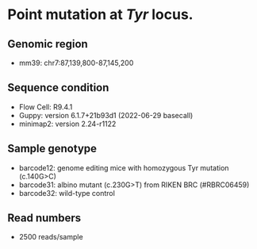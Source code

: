 # Point mutation at *Tyr* locus.

## Genomic region

- mm39: chr7:87,139,800-87,145,200

## Sequence condition

- Flow Cell: R9.4.1
- Guppy: version 6.1.7+21b93d1 (2022-06-29 basecall)
- minimap2: version 2.24-r1122

## Sample genotype

+ barcode12: genome editing mice with homozygous Tyr mutation (c.140G>C)
+ barcode31: albino mutant (c.230G>T) from RIKEN BRC (#RBRC06459)
+ barcode32: wild-type control

## Read numbers

- 2500 reads/sample
